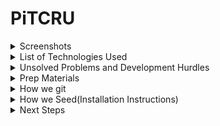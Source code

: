 # PiTCRU
<details>
<summary>Screenshots</summary>

  <h3>Home Page</h3>  <img src="https://i.imgur.com/mIN62S4.png" width="700"> 
   <h3>About</h3>  <img src="https://i.imgur.com/fTCN2As.png" width="700"> 
   <h3>Sign Up Form</h3>  <img src="https://i.imgur.com/f1CPCpe.png" width="700"> 
   <h3>Login Page</h3>  <img src="https://i.imgur.com/XEEsCI5.png" width="700"> 
   <h3>Car Index</h3>  <img src="https://i.imgur.com/XrRzPcY.png" width="700"> 
  
</details>
<details>
<summary>List of Technologies Used</summary>
API Ninjas, bs4 (Beautiful Soup) , Django, Postgres, Neon, HTML, Python, CSS, Heroku, Python, Javascript, HTML, CSS, PostgreSQL, Django, 
</details>
<details>
<summary>Unsolved Problems and Development Hurdles</summary>
Thankfully there were only a few obstacles we encountered mainly with our static assets and the forms pages, which still remains unsolved. Other obstacles that we overcame were synching out database and api content on the screen.
</details>
<details>
<summary>Prep Materials</summary>
<h1>Pitch Deck</h1>
https://docs.google.com/presentation/d/1qpX5GW_Bafp2oBqJjIH_7ISXsjz8pVqTMe-U6UNrceg/edit#slide=id.p<br>
<h1>Trello Board</h1>https://trello.com/invite/b/ZwKB3WGc/ATTI825093ffdfe208138f2e6222500dcc912ADDC12A/pitcru<br>
<h1>Wireframes</h1>
<img src="https://i.imgur.com/ol7G6B6.png" width="700"> 
<img src="https://i.imgur.com/8QMKZi6.png" width="700"> 
<img src="https://i.imgur.com/j6GPgFs.png" width="700"> 
<img src="https://i.imgur.com/wGtDWAW.png" width="700"> 
<br>
<h1>ERD</h1><img src="https://i.imgur.com/NdtdEqh.png" width="700"> 
</details>

<details>
<summary>How we git</summary>
<h2>Feature Branch Workflow</h2>
We implement a feature branch workflow, the rules of which include: <br>
<ul>
	<li>All development work by a team member will be completed in a descriptively named feature branch</li>
	<li>Development work will only be added to the main project through branch merge pull requests</li>
	<li>All discussion and decision making will be tracked in pull request comments</li>
</ul>
<h2>Instructions</h2>
<ol>
	<li>
		<details>
			<summary>Review assigned ticket from Trello board</summary>
			<br><img src="./main_app/static/media/move_ticket.png" width="500px"><br>
		</details>
	</li>
	<li>Navigate to local repo in terminal</li>
	<li>
		<details>
			<summary>Refresh local main branch</summary>
			First, ensure your main branch is checked out by simply running the following <pre>git checkout main</pre>
			Next, sync your local main branch to the remote main branch by running the following <pre>git pull</pre>
			Next, output the status of your repo by running the following <pre>git status</pre>
			Finally, observe the output and check that your branch is up to date by confirming the following text appears in your git status output <br><img src="./main_app/static/media/git_status.png" width="500px"><br>
		</details>
	</li>
	<li>
		<details>
			<summary>Create New Feature Branch</summary>
			Run the following with no square brackets where new_branch_name is a descriptive name that correlates to your assigned Trello ticket<pre>git branch [new_branch_name]</pre>
			Set your local working branch to your new feature branch by running the following <pre>git checkout [new_branch_name]</pre>
			List all your branches created for this repo by running the following <pre>git branch</pre>
			Confirm your new feature branch is selected by ensuring it appears in the output list and has an asterisk next to it <br><img src="./main_app/static/media/branches.png" width="500px"> <br>
			Set your upstream branch by running the following <pre>git push -u origin <[new_branch_name]</pre>
			Push new branch to Github by running the following <pre>git push --set-upstream origin [new_branch_name]</pre>
			Check remote repository and assure new branch now appears in the list <br><img src="./main_app/static/media/remote.png" width="500px"><br>
			<strong>CONTACT GIT GUY IMMEDIATELY IF YOU RUN INTO ISSUES YOU DO NOT KNOW HOW TO RESOLVE</strong>
		</details>
	<li>
		<details>
			<summary>Develop Code in New Branch to Meet Trello Ticket Requirements</summary>
			Complete all development work in this branch (write functionality piece by piece and add, stage, commit between getting each piece working!)
			<ul>
				For reference, here are the comments to 1. stage, 2. commit, and 3. push
				<li>Stage changes by running <pre>git add -A</pre>
				<li>Commit changes by running <pre>git commit -m "commit message"</pre></li>
				<li>Push changes by running<pre>git push</pre></li>
			</ul>
			<strong>CONTACT GIT GUY IMMEDIATELY IF YOU RUN INTO ISSUES YOU DO NOT KNOW HOW TO RESOLVE</strong>
		</details>
	</li>
	<li>
		<details>
			<summary>Submit Pull Request and Notify Reviewers</summary>
			Run the following <pre>git log</pre>
			Compare log output to remote branch commit history and ensure the most recent commit IDs match <img src="./main_app/static/media/compare_commits.png" width="500px"> <br>
			If remote repo not up to date, refer to step 5 to stage, commit, and push changes.<br>
			Once local and remote branches are sync'd, submit pull request <br> <img src="./main_app/static/media/pull_request.png" width="500px"> <br>
			Notify reviewer(s) via Discord group chat that PR is ready for review <br>
			<strong>CONTACT GIT GUY IMMEDIATELY IF YOU RUN INTO ISSUES YOU DO NOT KNOW HOW TO RESOLVE</strong>
		</details>
	</li>
</ol>
<strong>NOTE:</strong> All discussion regarding PRs must be logged in PR comments. If voice call is necessary to resolve certain topics, one of the attendees of that conversation must include notes from the conversation as a comment in the PR. Merge conflicts should also be handled in the Github PR UI, and should always be handled by at least two people.</li>
</details>
<details>
	<summary>How we Seed(Installation Instructions)</summary>
	<h2>Follow the following steps</h2>
	<ul>
		<li>First make sure there isnt any changes that havent been migrated<pre>python3 manage.py makemigrations</pre>
		<li>Migrate any changes that may be pending<pre>python3 manage.py migrate</pre>
		<li>Drop your db through the terminal<pre>dropdb pitcru</pre>
		<li>Create your db through the terminal<pre>createdb pitcru</pre>
		<li>If you dont have requests folder download using the follow<pre>pip3 install requests</pre>
		<li>Enter the python shell<pre>python3 manage.py shell</pre>
		<li>Import the main app models folder <pre>from main_app.models import *</pre>
		<li>Run the seeding function <pre>seed_db()</pre>
	<ul>
</details>
<details>
	<summary>Next Steps</summary>
	<li>Actualize racing game car selection screen design for details page</li>
	<li>Refactor backend to implement industry standard API such as KBB</li>
	<li>Resolve issues with animation on pages with forms</li>
	<li>Shorten form on homepage and expose button to toggle between simple and advanced search</li>
</details>
